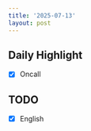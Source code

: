```yaml
---
title: '2025-07-13'
layout: post
---
```


**Daily Highlight**
---

- [x] Oncall

**TODO**
---

- [x] English
